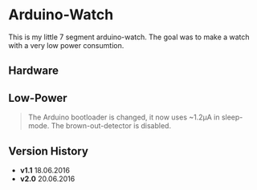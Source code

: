 Arduino-Watch
=============

This is my little 7 segment arduino-watch.
The goal was to make a watch with a very low power consumtion.

Hardware
--------

Low-Power
---------
>The Arduino bootloader is changed, it now uses ~1.2µA in sleep-mode.
The brown-out-detector is disabled.

Version History
---------------
* **v1.1** 18.06.2016
* **v2.0** 20.06.2016
